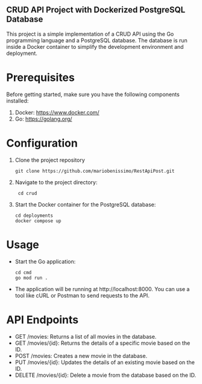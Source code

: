 ## CRUD API Project with Dockerized PostgreSQL Database

This project is a simple implementation of a CRUD API using the Go programming language and a PostgreSQL database. The database is run inside a Docker container to simplify the development environment and deployment.

# Prerequisites 
Before getting started, make sure you have the following components installed:

1. Docker: https://www.docker.com/
2. Go: https://golang.org/

# Configuration

1. Clone the project repository
    ```
    git clone https://github.com/mariobenissimo/RestApiPost.git
    ```
3. Navigate to the project directory:
   ```
    cd crud
    ```
5. Start the Docker container for the PostgreSQL database:
    ```
    cd deployments
    docker compose up
    ```

# Usage
* Start the Go application:
    ```
    cd cmd
    go mod run .
    ```
* The application will be running at http://localhost:8000. You can use a tool like cURL or Postman to send requests to the API.

# API Endpoints
* GET /movies: Returns a list of all movies in the database.
* GET /movies/{id}: Returns the details of a specific movie based on the ID.
* POST /movies: Creates a new movie in the database.
* PUT /movies/{id}: Updates the details of an existing movie based on the ID.
* DELETE /movies/{id}: Delete a movie from the database based on the ID.
